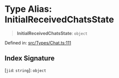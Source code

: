 # Type Alias: InitialReceivedChatsState

> **InitialReceivedChatsState**: `object`

Defined in: [src/Types/Chat.ts:111](https://github.com/Fokusdotid/Baileys/blob/49e815e65b8f4aea31725e09dcf4815734557e39/src/Types/Chat.ts#L111)

## Index Signature

\[`jid`: `string`\]: `object`
